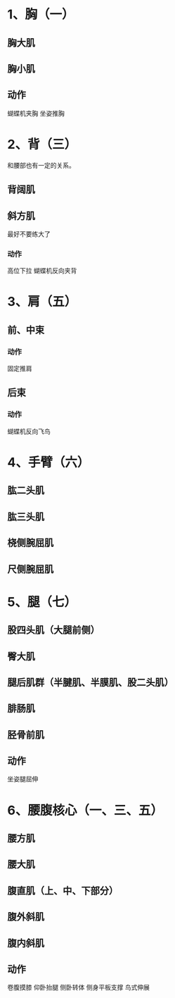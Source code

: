 # 1、胸（一）
## 胸大肌
## 胸小肌
## 动作
蝴蝶机夹胸
坐姿推胸


# 2、背（三）
和腰部也有一定的关系。
## 背阔肌
## 斜方肌
最好不要练大了

### 动作
高位下拉
蝴蝶机反向夹背

# 3、肩（五）
## 前、中束
### 动作
固定推肩

## 后束
### 动作
蝴蝶机反向飞鸟

# 4、手臂（六）
## 肱二头肌
## 肱三头肌
## 桡侧腕屈肌
## 尺侧腕屈肌

# 5、腿（七）
## 股四头肌（大腿前侧）
## 臀大肌
## 腿后肌群（半腱肌、半膜肌、股二头肌）
## 腓肠肌
## 胫骨前肌
## 动作
坐姿腿屈伸

# 6、腰腹核心（一、三、五）
## 腰方肌
## 腰大肌
## 腹直肌（上、中、下部分）
## 腹外斜肌
## 腹内斜肌
## 动作
卷腹摸膝
仰卧抬腿
侧卧转体
侧身平板支撑
鸟式伸展



